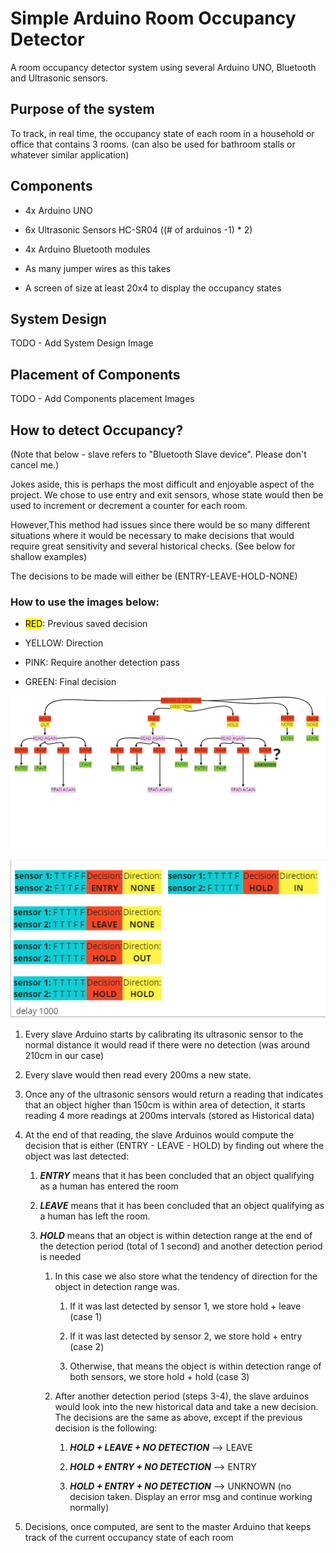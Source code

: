# Simple Arduino Room Occupancy Detector

A room occupancy detector system using several Arduino UNO, Bluetooth and Ultrasonic sensors.

## Purpose of the system

To track, in real time, the occupancy state of each room in a household or office that contains 3 rooms. (can also be used for bathroom stalls or whatever similar application)

## Components

- 4x Arduino UNO

- 6x Ultrasonic Sensors HC-SR04 ((# of arduinos -1) * 2) 

- 4x Arduino Bluetooth modules

- As many jumper wires as this takes

- A screen of size at least 20x4 to display the occupancy states

## System Design
TODO - Add System Design Image
<Image Placeholder>

## Placement of Components
TODO - Add Components placement Images
<Image Placeholder>

## How to detect Occupancy?

(Note that below - slave refers to "Bluetooth Slave device". Please don't cancel me.)

Jokes aside, this is perhaps the most difficult and enjoyable aspect of the project. We chose to use entry and exit sensors, whose state would then be used to increment or decrement a counter for each room. 

However,This method had issues since there would be so many different situations where it would be necessary to make decisions that would require great sensitivity and several historical checks. (See below for shallow examples)

The decisions to be made will either be (ENTRY-LEAVE-HOLD-NONE)

### How to use the images below:

- <mark>RED</mark>: Previous saved decision

- YELLOW: Direction

- PINK: Require another detection pass

- GREEN: Final decision

![<Image Placeholder>](images/flowchart.png)

![<Image Placeholder>](images/cases.png)



1. Every slave Arduino starts by calibrating its ultrasonic sensor to the normal distance it would read if there were no detection (was around 210cm in our case)

2. Every slave would then read every 200ms a new state.

3. Once any of the ultrasonic sensors would return a reading that indicates that an object higher than 150cm is within area of detection, it starts reading 4 more readings at 200ms intervals (stored as Historical data)

4. At the end of that reading, the slave Arduinos would compute the decision that is either (ENTRY - LEAVE - HOLD) by finding out where the object was last detected:
   
   1. ***ENTRY*** means that it has been concluded that an object qualifying as a human has entered the room
   
   2. ***LEAVE*** means that it has been concluded that an object qualifying as a human has left the room.
   
   3. ***HOLD*** means that an object is within detection range at the end of the detection period (total of 1 second) and another detection period is needed
      
      1. In this case we also store what the tendency of direction for the object in detection range was. 
         
         1. If it was last detected by sensor 1, we store hold + leave (case 1)
         
         2. If it was last detected by sensor 2, we store hold + entry (case 2)
         
         3. Otherwise, that means the object is within detection range of both sensors, we store hold + hold (case 3)
      
      2. After another detection period (steps 3-4), the slave arduinos would look into the new historical data and take a new decision. The decisions are the same as above, except if the previous decision is the following:
         
         1. ***HOLD + LEAVE + NO DETECTION*** --> LEAVE
         
         2. ***HOLD + ENTRY + NO DETECTION*** --> ENTRY
         
         3. ***HOLD + ENTRY + NO DETECTION*** --> UNKNOWN (no decision taken. Display an error msg and continue working normally)

5. Decisions, once computed, are sent to the master Arduino that keeps track of the current occupancy state of each room
